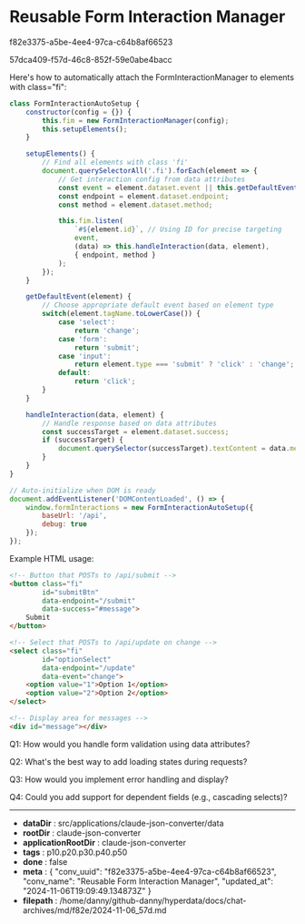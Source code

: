 # Reusable Form Interaction Manager

f82e3375-a5be-4ee4-97ca-c64b8af66523

57dca409-f57d-46c8-852f-59e0abe4bacc

 Here's how to automatically attach the FormInteractionManager to elements with class="fi":

```javascript
class FormInteractionAutoSetup {
    constructor(config = {}) {
        this.fim = new FormInteractionManager(config);
        this.setupElements();
    }

    setupElements() {
        // Find all elements with class 'fi'
        document.querySelectorAll('.fi').forEach(element => {
            // Get interaction config from data attributes
            const event = element.dataset.event || this.getDefaultEvent(element);
            const endpoint = element.dataset.endpoint;
            const method = element.dataset.method;

            this.fim.listen(
                `#${element.id}`, // Using ID for precise targeting
                event,
                (data) => this.handleInteraction(data, element),
                { endpoint, method }
            );
        });
    }

    getDefaultEvent(element) {
        // Choose appropriate default event based on element type
        switch(element.tagName.toLowerCase()) {
            case 'select':
                return 'change';
            case 'form':
                return 'submit';
            case 'input':
                return element.type === 'submit' ? 'click' : 'change';
            default:
                return 'click';
        }
    }

    handleInteraction(data, element) {
        // Handle response based on data attributes
        const successTarget = element.dataset.success;
        if (successTarget) {
            document.querySelector(successTarget).textContent = data.message || 'Success';
        }
    }
}

// Auto-initialize when DOM is ready
document.addEventListener('DOMContentLoaded', () => {
    window.formInteractions = new FormInteractionAutoSetup({
        baseUrl: '/api',
        debug: true
    });
});
```

Example HTML usage:
```html
<!-- Button that POSTs to /api/submit -->
<button class="fi" 
        id="submitBtn"
        data-endpoint="/submit"
        data-success="#message">
    Submit
</button>

<!-- Select that POSTs to /api/update on change -->
<select class="fi" 
        id="optionSelect"
        data-endpoint="/update"
        data-event="change">
    <option value="1">Option 1</option>
    <option value="2">Option 2</option>
</select>

<!-- Display area for messages -->
<div id="message"></div>
```

Q1: How would you handle form validation using data attributes?

Q2: What's the best way to add loading states during requests?

Q3: How would you implement error handling and display?

Q4: Could you add support for dependent fields (e.g., cascading selects)?

---

* **dataDir** : src/applications/claude-json-converter/data
* **rootDir** : claude-json-converter
* **applicationRootDir** : claude-json-converter
* **tags** : p10.p20.p30.p40.p50
* **done** : false
* **meta** : {
  "conv_uuid": "f82e3375-a5be-4ee4-97ca-c64b8af66523",
  "conv_name": "Reusable Form Interaction Manager",
  "updated_at": "2024-11-06T19:09:49.134873Z"
}
* **filepath** : /home/danny/github-danny/hyperdata/docs/chat-archives/md/f82e/2024-11-06_57d.md